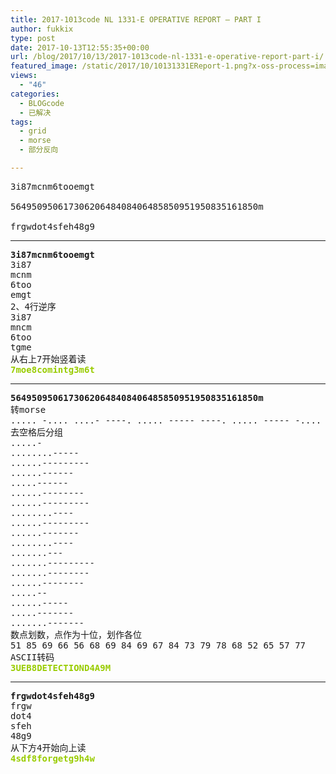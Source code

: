 ```yaml
---
title: 2017-1013code NL 1331-E OPERATIVE REPORT – PART I
author: fukkix
type: post
date: 2017-10-13T12:55:35+00:00
url: /blog/2017/10/13/2017-1013code-nl-1331-e-operative-report-part-i/
featured_image: /static/2017/10/10131331EReport-1.png?x-oss-process=image/resize,m_fill,w_700,h_220
views:
  - "46"
categories:
  - BLOGcode
  - 已解决
tags:
  - grid
  - morse
  - 部分反向

---
```

<pre>3i87mcnm6tooemgt

56495095061730620648408406485850951950835161850m

frgwdot4sfeh48g9
<!--more--></pre>

* * *

<pre><strong>3i87mcnm6tooemgt
</strong>3i87
mcnm
6too
emgt
2、4行逆序
3i87
mncm
6too
tgme
从右上7开始竖着读<strong>
<span style="color: #99cc00;">7moe8comintg3m6t</span></strong></pre>

* * *

<pre><strong>56495095061730620648408406485850951950835161850m
</strong>转morse
..... -.... ....- ----. ..... ----- ----. ..... ----- -.... .---- --... ...-- ----- -.... ..--- ----- -.... ....- ---.. ....- ----- ---.. ....- ----- -.... ....- ---.. ..... ---.. ..... ----- ----. ..... .---- ----. ..... ----- ---.. ...-- ..... .---- -.... .---- ---.. ..... ----- -- 
去空格后分组
.....-
........-----
......---------
......------
.....------
......--------
......---------
........----
......---------
......-------
........----
.......---
.......---------
.......--------
......--------
.....-- 
......-----
.....-------
.......------- 
数点划数，点作为十位，划作各位
51 85 69 66 56 68 69 84 69 67 84 73 79 78 68 52 65 57 77
ASCII转码
<span style="color: #99cc00;"><strong>3UEB8DETECTIOND4A9M</strong></span></pre>

* * *

<pre><strong>frgwdot4sfeh48g9
</strong>frgw
dot4
sfeh
48g9
从下方4开始向上读<strong>
<span style="color: #99cc00;">4sdf8forgetg9h4w</span></strong></pre>